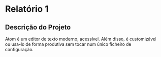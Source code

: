 # Relatório 1

## Descrição do Projeto

Atom é um editor de texto moderno, acessível. Além disso, é customizável ou usa-lo de forma produtiva sem tocar num único ficheiro de configuração.  
